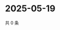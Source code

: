 # 2025-05-19

共 0 条

<!-- BEGIN ZHIHUVIDEO -->
<!-- 最后更新时间 Mon May 19 2025 15:12:22 GMT+0800 (China Standard Time) -->

<!-- END ZHIHUVIDEO -->
